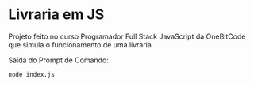 # Livraria em JS

Projeto feito no curso Programador Full Stack JavaScript da OneBitCode que simula o funcionamento de uma livraria

Saída do Prompt de Comando:

```
node index.js
```
